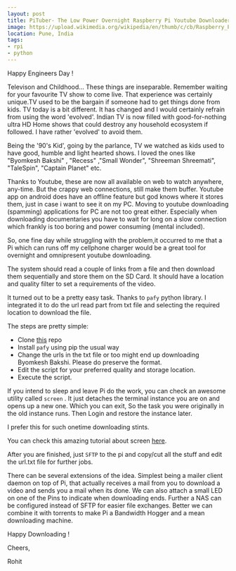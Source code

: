 ```yaml
---
layout: post
title: PiTuber- The Low Power Overnight Raspberry Pi Youtube Downloader
image: https://upload.wikimedia.org/wikipedia/en/thumb/c/cb/Raspberry_Pi_Logo.svg/810px-Raspberry_Pi_Logo.svg.png
location: Pune, India
tags:
- rpi
- python
---
```


Happy Engineers Day !

Televison and Childhood... These things are inseparable. Remember waiting for your favourite TV show to come live. That experience was certainly unique.TV used to be the bargain if someone had to get things done from kids. TV today is a bit different. It has changed and I would certainly refrain from using the word 'evolved'. Indian TV is now filled with good-for-nothing ultra HD Home shows that could destroy any household ecosystem if followed. I have rather 'evolved' to avoid them.

Being the '90's Kid', going by the parlance, TV we watched as kids used to have good, humble and light hearted shows. I loved the ones like "Byomkesh Bakshi" , "Recess" ,"Small Wonder", "Shreeman Shreemati", "TaleSpin", "Captain Planet" etc.

Thanks to Youtube, these are now all available on web to watch anywhere, any-time. But the crappy web connections, still make them buffer. Youtube app on android does have an offline feature but god knows where it stores them, just in case i want to see it on my PC. Moving to youtube downloading (spamming) applications for PC are not too great either. Especially when downloading documentaries you have to wait for long on a slow connection which frankly is too boring and power consuming (mental included). 

So, one fine day while struggling with the problem,it occurred to me that a Pi which can runs off my cellphone charger would be a great tool for overnight and omnipresent youtube downloading.

The system should read a couple of links from a file and then download them sequentially and store them on the SD Card. It should have a location and quality filter to set a requirements of the video.

It turned out to be a pretty easy task. Thanks to `pafy` python library. I integrated it to do the url read part from txt file and selecting the required location to download the file. 

The steps are pretty simple:

- Clone [this](https://github.com/IndianTinker/PiTUBEr) repo
- Install `pafy` using pip the usual way
- Change the urls in the txt file or too might end up downloading Byomkesh Bakshi. Please do preserve the format.
- Edit the script for your preferred quality and storage location.
- Execute the script.

If you intend to sleep and leave Pi do the work, you can check an awesome utility called `screen` . It just detaches the terminal instance you are on and opens up a new one. Which you can exit, So the task you were originally in the old instance runs. Then Login and restore the instance later.

I prefer this for such onetime downloading stints.

You can check this amazing tutorial about screen [here](http://raspi.tv/2012/using-screen-with-raspberry-pi-to-avoid-leaving-ssh-sessions-open).

After you are finished, just `SFTP` to the pi and copy/cut all the stuff and edit the url.txt file for further jobs.

There can be several extensions of the idea. Simplest being a mailer client daemon on top of Pi, that actually receives a mail from you to download a video and sends you a mail when its done. We can also attach a small LED on one of the Pins to indicate when downloading ends.
Further a NAS can be configured instead of SFTP for easier file exchanges. Better we can combine it with torrents to make Pi a Bandwidth Hogger and a mean downloading machine.

Happy Downloading !


Cheers,

Rohit
